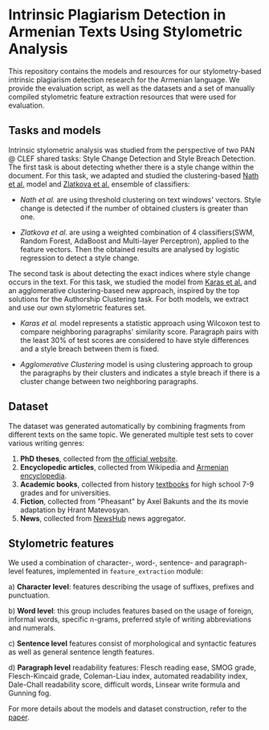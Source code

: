 # Intrinsic Plagiarism Detection in Armenian Texts Using Stylometric Analysis

This repository contains the models and resources for our stylometry-based intrinsic plagiarism detection research for the Armenian language. We provide the evaluation script, as well as the datasets and a set of manually compiled stylometric feature extraction resources that were used for evaluation.

## Tasks and models

Intrinsic stylometric analysis was studied from the perspective of two PAN @ CLEF shared tasks: Style Change Detection and Style Breach Detection. The first task is about detecting whether there is a style change within the document. For this task, we adapted and studied the clustering-based [Nath et al.](http://ceur-ws.org/Vol-2380/paper_163.pdf) model and [Zlatkova et al.](http://ceur-ws.org/Vol-2125/paper_142.pdf) ensemble of classifiers:

- _Nath et al._ are using threshold clustering on text windows' vectors. Style change is detected if the number of obtained clusters is greater than one.

- _Zlatkova et al._ are using a weighted combination of 4 classifiers(SWM, Random Forest, AdaBoost and Multi-layer Perceptron), applied to the feature vectors. Then the obtained results are analysed by logistic regression to detect a style change.

The second task is about detecting the exact indices where style change occurs in the text. For this task, we studied the model from [Karas et al.](http://ceur-ws.org/Vol-1866/paper_133.pdf) and an agglomerative clustering-based new approach, inspired by the top solutions for the Authorship Clustering task. For both models, we extract and use our own stylometric features set.

- _Karas et al._ model represents a statistic approach using Wilcoxon test to compare neighboring paragraphs' similarity score. Paragraph pairs with the least 30% of test scores are considered to have style differences and a style breach between them is fixed.

- _Agglomerative Clustering_ model is using clustering approach to group the paragraphs by their clusters and indicates a style breach if there is a cluster change between two neighboring paragraphs. 

## Dataset

The dataset was generated automatically by combining fragments from different texts on the same topic. We generated multiple test sets to cover various writing genres:

1. **PhD theses**, collected from [the official website](http://etd.asj-oa.am/).
2. **Encyclopedic articles**, collected from Wikipedia and [Armenian encyclopedia](http://www.encyclopedia.am/).
3. **Academic books**, collected from history [textbooks](https://lib.armedu.am/) for high school 7-9 grades and for universities.
4. **Fiction**, collected from "Pheasant" by Axel Bakunts and the its movie adaptation by Hrant Matevosyan.
5. **News**, collected from [NewsHub](https://newshub.am/) news aggregator.

## Stylometric features

We used a combination of character-, word-, sentence- and paragraph-level features, implemented in `feature_extraction` module:

a) **Character level**: features describing the usage of suffixes, prefixes and punctuation. 

b) **Word level**: this group includes features based on the usage of foreign, informal words, specific n-grams, preferred style of writing abbreviations and numerals.

c) **Sentence level** features consist of morphological and syntactic features as well as general sentence length features.

d) **Paragraph level** readability features: Flesch reading ease, SMOG grade, Flesch-Kincaid grade, Coleman-Liau index, automated readability index, Dale-Chall readability score, difficult words, Linsear write formula and Gunning fog.

For more details about the models and dataset construction, refer to the [paper]().
